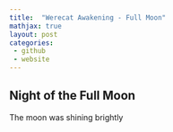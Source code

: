 ```yaml
---
title:  "Werecat Awakening - Full Moon"
mathjax: true
layout: post
categories: 
 - github
 - website
---
```

## Night of the Full Moon

The moon was shining brightly 


